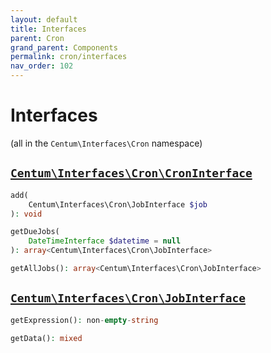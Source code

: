```yaml
---
layout: default
title: Interfaces
parent: Cron
grand_parent: Components
permalink: cron/interfaces
nav_order: 102
---
```




# Interfaces

(all in the `Centum\Interfaces\Cron` namespace)



## [`Centum\Interfaces\Cron\CronInterface`](https://github.com/SidRoberts/centum/blob/development/src/Interfaces/Cron/CronInterface.php)

```php
add(
    Centum\Interfaces\Cron\JobInterface $job
): void
```

```php
getDueJobs(
    DateTimeInterface $datetime = null
): array<Centum\Interfaces\Cron\JobInterface>
```

```php
getAllJobs(): array<Centum\Interfaces\Cron\JobInterface>
```



## [`Centum\Interfaces\Cron\JobInterface`](https://github.com/SidRoberts/centum/blob/development/src/Interfaces/Cron/JobInterface.php)

```php
getExpression(): non-empty-string
```

```php
getData(): mixed
```

